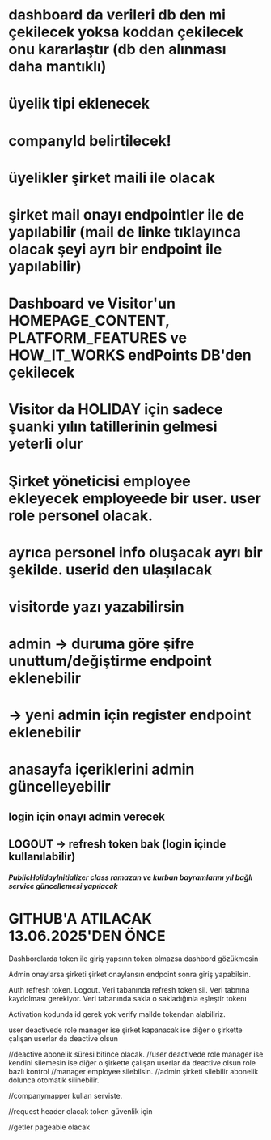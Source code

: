 # dashboard da verileri db den mi çekilecek yoksa koddan çekilecek onu kararlaştır (db den alınması daha mantıklı)

# üyelik tipi eklenecek

# companyId belirtilecek!

# üyelikler şirket maili ile olacak
# şirket mail onayı endpointler ile de yapılabilir (mail de linke tıklayınca olacak şeyi ayrı bir endpoint ile yapılabilir)

# Dashboard ve Visitor'un HOMEPAGE_CONTENT, PLATFORM_FEATURES ve HOW_IT_WORKS endPoints DB'den çekilecek
# Visitor da HOLIDAY için sadece şuanki yılın tatillerinin gelmesi yeterli olur

# Şirket yöneticisi employee ekleyecek employeede bir user. user role personel olacak.
# ayrıca personel info oluşacak ayrı bir şekilde. userid den ulaşılacak

# visitorde yazı yazabilirsin

# admin -> duruma göre şifre unuttum/değiştirme endpoint eklenebilir
#       -> yeni admin için register endpoint eklenebilir

# anasayfa içeriklerini admin güncelleyebilir

## login için onayı admin verecek
## LOGOUT -> refresh token bak (login içinde kullanılabilir)

##### PublicHolidayInitializer class ramazan ve kurban bayramlarını yıl bağlı service güncellemesi yapılacak

# GITHUB'A ATILACAK 13.06.2025'DEN ÖNCE

Dashbordlarda token ile giriş yapsınn token olmazsa dashbord gözükmesin

Admin onaylarsa şirketi şirket onaylansın endpoint sonra giriş yapabilsin.

Auth refresh token. Logout.  Veri tabanında refresh token sil. Veri tabnına kaydolması gerekiyor. Veri tabanında sakla o sakladığınla eşleştir tokenı

Activation kodunda id gerek yok verify mailde tokendan alabiliriz.

user deactivede role manager ise şirket kapanacak ise diğer o şirkette çalışan userlar da deactive olsun

//deactive abonelik süresi bitince olacak.
//user deactivede role manager ise kendini silemesin ise diğer o şirkette çalışan userlar da deactive olsun role bazlı kontrol
//manager employee silebilsin.
//admin şirketi silebilir abonelik dolunca otomatik silinebilir.

//companymapper kullan serviste.

//request header olacak token güvenlik için

//getler pageable olacak